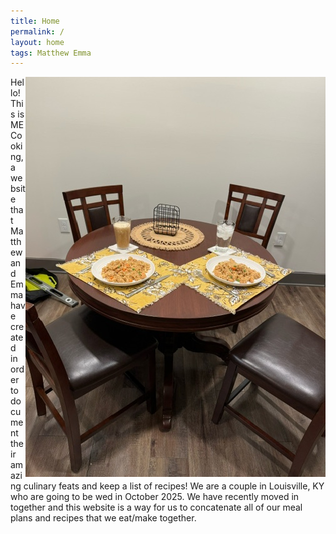 ```yaml
---
title: Home
permalink: /
layout: home
tags: Matthew Emma
---
```

<html>
    <body>
        <img src="assets/img/DinnerTable.jpeg" alt="Table" align="right">
        <div>
            <p margin-left="20%" margin-right="20%">Hello! This is ME Cooking, a website that Matthew and Emma have created in order to document their amazing culinary feats and keep a list of recipes!
            We are a couple in Louisville, KY who are going to be wed in October 2025. We have recently moved in together and this website is a way for us to concatenate all of our meal plans and recipes that we eat/make together.
            </p>
        </div>
    </body>
</html>
